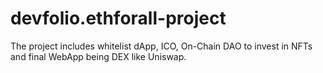 # devfolio.ethforall-project
The project includes whitelist dApp, ICO, On-Chain DAO to invest in NFTs and final WebApp being DEX like Uniswap.
